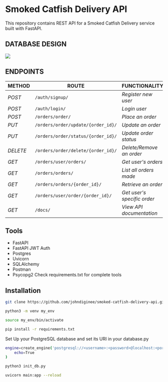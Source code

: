 # Smoked Catfish Delivery API

This repository contains REST API for a Smoked Catfish Delivery service built with FastAPI.

## DATABASE DESIGN
<img src="https://res.cloudinary.com/dkezlmzn1/image/upload/v1681765837/api-db_veiiu0.png"/>

## ENDPOINTS
| METHOD | ROUTE | FUNCTIONALITY |ACCESS|
| ------- | ----- | ------------- | ------------- |
| *POST* | ```/auth/signup/``` | _Register new user_| _All users_|
| *POST* | ```/auth/login/``` | _Login user_|_All users_|
| *POST* | ```/orders/order/``` | _Place an order_|_All users_|
| *PUT* | ```/orders/order/update/{order_id}/``` | _Update an order_|_All users_|
| *PUT* | ```/orders/order/status/{order_id}/``` | _Update order status_|_Superuser_|
| *DELETE* | ```/orders/order/delete/{order_id}/``` | _Delete/Remove an order_ |_All users_|
| *GET* | ```/orders/user/orders/``` | _Get user's orders_|_All users_|
| *GET* | ```/orders/orders/``` | _List all orders made_|_Superuser_|
| *GET* | ```/orders/orders/{order_id}/``` | _Retrieve an order_|_Superuser_|
| *GET* | ```/orders/user/order/{order_id}/``` | _Get user's specific order_|_All users_|
| *GET* | ```/docs/``` | _View API documentation_|_All users_|

## Tools
* FastAPI
* FastAPI JWT Auth
* Postgres
* Uvicorn
* SQLAlchemy
* Postman
* Psycopg2
Check requirements.txt for complete tools

## Installation

```bash
git clone https://github.com/johndiginee/smoked-catfish-delivery-api.git
```
```bash
python3 -m venv my_env
```
```bash
source my_env/bin/activate
```
```bash
pip install -r requirements.txt
```
Set Up your PostgreSQL database and set its URI in your database.py
```bash
engine=create_engine('postgresql://<username>:<password>@localhost:<port>/<db_name>',
    echo=True
)
```
```bash
python3 init_db.py
```
```bash
uvicorn main:app --reload
```